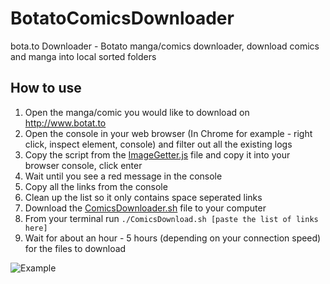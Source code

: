# BotatoComicsDownloader
bota.to Downloader - Botato manga/comics downloader, download comics and manga into local sorted folders

## How to use

1. Open the manga/comic you would like to download on http://www.botat.to
2. Open the console in your web browser (In Chrome for example - right click, inspect element, console) and filter out all the existing logs
3. Copy the script from the [ImageGetter.js](/ImageGetter.js) file and copy it into your browser console, click enter
4. Wait until you see a red message in the console
5. Copy all the links from the console
6. Clean up the list so it only contains space seperated links
7. Download the [ComicsDownloader.sh](/ComicsDownloader.sh) file to your computer
8. From your terminal run ```./ComicsDownload.sh [paste the list of links here]```
9. Wait for about an hour - 5 hours (depending on your connection speed) for the files to download

![Example](http://i.imgur.com/ppnabJq.png)
